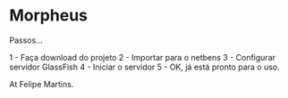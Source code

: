 # Morpheus

Passos...

1 - Faça download do projeto
2 - Importar para o netbens
3 - Configurar servidor GlassFish
4 - Iniciar o servidor
5 - OK, já está pronto para o uso. 

At Felipe Martins.
